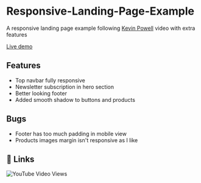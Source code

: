 # Responsive-Landing-Page-Example
A responsive landing page example following [Kevin Powell](https://github.com/kevin-powell) video with extra features

[Live demo](https://htmlpreview.github.io/?https://github.com/xdelmo/Responsive-Landing-Page-Example/blob/master/index.html)

## Features

- Top navbar fully responsive
- Newsletter subscription in hero section
- Better looking footer
- Added smooth shadow to buttons and products

## Bugs

- Footer has too much padding in mobile view
- Products images margin isn't responsive as I like

## 🔗 Links
![YouTube Video Views](https://img.shields.io/youtube/views/zyNhxN6sToM?label=Source&style=social)
